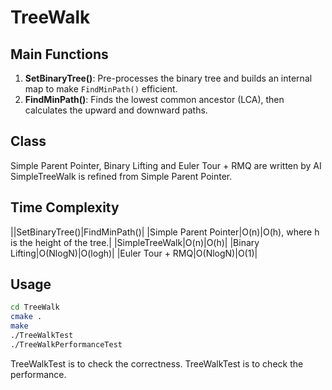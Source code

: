 # TreeWalk

## Main Functions
1. **SetBinaryTree()**: Pre-processes the binary tree and builds an internal map to make `FindMinPath()` efficient.
2. **FindMinPath()**: Finds the lowest common ancestor (LCA), then calculates the upward and downward paths.

## Class
Simple Parent Pointer, Binary Lifting and Euler Tour + RMQ are written by AI
SimpleTreeWalk is refined from Simple Parent Pointer.

## Time Complexity
||SetBinaryTree()|FindMinPath()|
|Simple Parent Pointer|O(n)|O(h), where h is the height of the tree.|
|SimpleTreeWalk|O(n)|O(h)|
|Binary Lifting|O(NlogN)|O(logh)|
|Euler Tour + RMQ|O(NlogN)|O(1)|

## Usage
```sh
cd TreeWalk
cmake .
make 
./TreeWalkTest
./TreeWalkPerformanceTest 
```
TreeWalkTest is to check the correctness.
TreeWalkTest is to check the performance.

